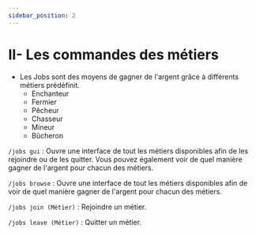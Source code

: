 ```yaml
---
sidebar_position: 2
---
```


# II- Les commandes des métiers


- Les Jobs sont des moyens de gagner de l'argent grâce à différents métiers prédéfinit. 
	- Enchanteur
	- Fermier
	- Pêcheur
	- Chasseur
	- Mineur
	- Bûcheron

`/jobs gui` : Ouvre une interface de tout les métiers disponibles afin de les rejoindre ou de les quitter.  Vous pouvez également voir de quel manière gagner de l'argent pour chacun des métiers.

`/jobs browse` :  Ouvre une interface de tout les métiers disponibles afin de voir de quel manière gagner de l'argent pour chacun des métiers.

`/jobs join (Métier)` : Rejoindre un métier.

`/jobs leave (Métier)` : Quitter un métier.